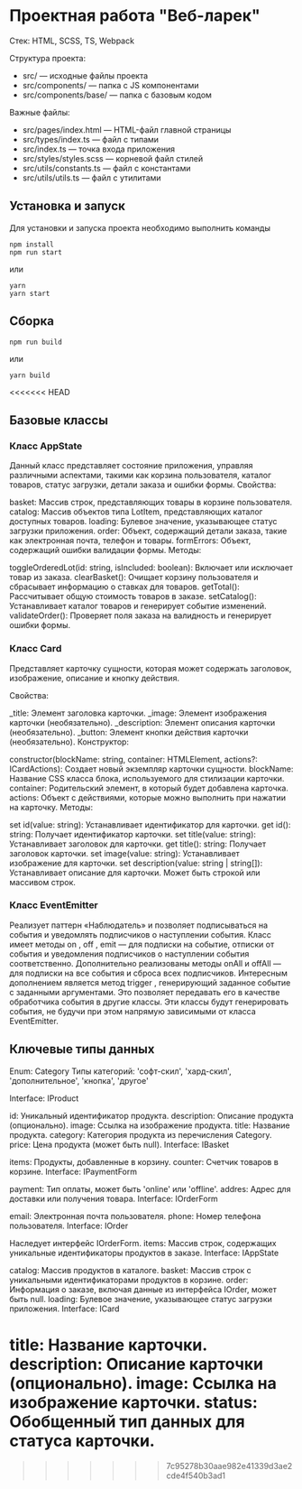 # Проектная работа "Веб-ларек"

Стек: HTML, SCSS, TS, Webpack

Структура проекта:
- src/ — исходные файлы проекта
- src/components/ — папка с JS компонентами
- src/components/base/ — папка с базовым кодом

Важные файлы:
- src/pages/index.html — HTML-файл главной страницы
- src/types/index.ts — файл с типами
- src/index.ts — точка входа приложения
- src/styles/styles.scss — корневой файл стилей
- src/utils/constants.ts — файл с константами
- src/utils/utils.ts — файл с утилитами

## Установка и запуск
Для установки и запуска проекта необходимо выполнить команды

```
npm install
npm run start
```

или

```
yarn
yarn start
```
## Сборка

```
npm run build
```

или

```
yarn build
```
<<<<<<< HEAD
## Базовые классы
### Класс AppState
Данный класс представляет состояние приложения, управляя различными аспектами, такими как корзина пользователя, каталог товаров, статус загрузки, детали заказа и ошибки формы.
Свойства:

basket: Массив строк, представляющих товары в корзине пользователя.
catalog: Массив объектов типа LotItem, представляющих каталог доступных товаров.
loading: Булевое значение, указывающее статус загрузки приложения.
order: Объект, содержащий детали заказа, такие как электронная почта, телефон и товары.
formErrors: Объект, содержащий ошибки валидации формы.
Методы:

toggleOrderedLot(id: string, isIncluded: boolean): Включает или исключает товар из заказа.
clearBasket(): Очищает корзину пользователя и сбрасывает информацию о ставках для товаров.
getTotal(): Рассчитывает общую стоимость товаров в заказе.
setCatalog(): Устанавливает каталог товаров и генерирует событие изменений.
validateOrder(): Проверяет поля заказа на валидность и генерирует ошибки формы.

### Класс Card<T>

Представляет карточку сущности, которая может содержать заголовок, изображение, описание и кнопку действия.

Свойства:

_title: Элемент заголовка карточки.
_image: Элемент изображения карточки (необязательно).
_description: Элемент описания карточки (необязательно).
_button: Элемент кнопки действия карточки (необязательно).
Конструктор:

constructor(blockName: string, container: HTMLElement, actions?: ICardActions): Создает новый экземпляр карточки сущности.
blockName: Название CSS класса блока, используемого для стилизации карточки.
container: Родительский элемент, в который будет добавлена карточка.
actions: Объект с действиями, которые можно выполнить при нажатии на карточку.
Методы:

set id(value: string): Устанавливает идентификатор для карточки.
get id(): string: Получает идентификатор карточки.
set title(value: string): Устанавливает заголовок для карточки.
get title(): string: Получает заголовок карточки.
set image(value: string): Устанавливает изображение для карточки.
set description(value: string | string[]): Устанавливает описание для карточки. Может быть строкой или массивом строк.

### Класс EventEmitter
Реализует паттерн «Наблюдатель» и позволяет подписываться на события и уведомлять подписчиков
о наступлении события.
Класс имеет методы on ,  off ,  emit  — для подписки на событие, отписки от события и уведомления
подписчиков о наступлении события соответственно.
Дополнительно реализованы методы  onAll и  offAll  — для подписки на все события и сброса всех
подписчиков.
Интересным дополнением является метод  trigger , генерирующий заданное событие с заданными
аргументами. Это позволяет передавать его в качестве обработчика события в другие классы. Эти
классы будут генерировать события, не будучи при этом напрямую зависимыми от
класса  EventEmitter.

## Ключевые типы данных

Enum: Category
Типы категорий:
'софт-скил',
'хард-скил',
'дополнительное',
'кнопка',
'другое'

Interface: IProduct

id: Уникальный идентификатор продукта.
description: Описание продукта (опционально).
image: Ссылка на изображение продукта.
title: Название продукта.
category: Категория продукта из перечисления Category.
price: Цена продукта (может быть null).
Interface: IBasket

items: Продукты, добавленные в корзину.
counter: Счетчик товаров в корзине.
Interface: IPaymentForm

payment: Тип оплаты, может быть 'online' или 'offline'.
addres: Адрес для доставки или получения товара.
Interface: IOrderForm

email: Электронная почта пользователя.
phone: Номер телефона пользователя.
Interface: IOrder

Наследует интерфейс IOrderForm.
items: Массив строк, содержащих уникальные идентификаторы продуктов в заказе.
Interface: IAppState

catalog: Массив продуктов в каталоге.
basket: Массив строк с уникальными идентификаторами продуктов в корзине.
order: Информация о заказе, включая данные из интерфейса IOrder, может быть null.
loading: Булевое значение, указывающее статус загрузки приложения.
Interface: ICard<T>

title: Название карточки.
description: Описание карточки (опционально).
image: Ссылка на изображение карточки.
status: Обобщенный тип данных для статуса карточки.
=======
>>>>>>> 7c95278b30aae982e41339d3ae2cde4f540b3ad1
